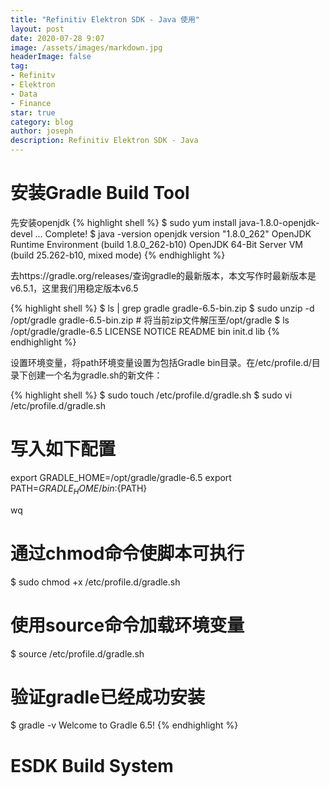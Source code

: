 ```yaml
---
title: "Refinitiv Elektron SDK - Java 使用"
layout: post
date: 2020-07-28 9:07
image: /assets/images/markdown.jpg
headerImage: false
tag:
- Refinitv
- Elektron
- Data
- Finance
star: true
category: blog
author: joseph
description: Refinitiv Elektron SDK - Java
---
```


# 安装Gradle Build Tool
先安装openjdk
{% highlight shell %}
$ sudo yum install java-1.8.0-openjdk-devel
...
Complete!
$ java -version
openjdk version "1.8.0_262"
OpenJDK Runtime Environment (build 1.8.0_262-b10)
OpenJDK 64-Bit Server VM (build 25.262-b10, mixed mode)
{% endhighlight %}

去https://gradle.org/releases/查询gradle的最新版本，本文写作时最新版本是v6.5.1，这里我们用稳定版本v6.5

{% highlight shell %}
$ ls | grep gradle
gradle-6.5-bin.zip
$ sudo unzip -d /opt/gradle gradle-6.5-bin.zip # 将当前zip文件解压至/opt/gradle
$ ls /opt/gradle/gradle-6.5
LICENSE NOTICE README bin init.d lib
{% endhighlight %}

设置环境变量，将path环境变量设置为包括Gradle bin目录。在/etc/profile.d/目录下创建一个名为gradle.sh的新文件：

{% highlight shell %}
$ sudo touch /etc/profile.d/gradle.sh
$ sudo vi /etc/profile.d/gradle.sh

# 写入如下配置
export GRADLE_HOME=/opt/gradle/gradle-6.5
export PATH=${GRADLE_HOME}/bin:${PATH}

wq

# 通过chmod命令使脚本可执行
$ sudo chmod +x /etc/profile.d/gradle.sh

# 使用source命令加载环境变量
$ source /etc/profile.d/gradle.sh

# 验证gradle已经成功安装
$ gradle -v
Welcome to Gradle 6.5!
{% endhighlight %}

# ESDK Build System


